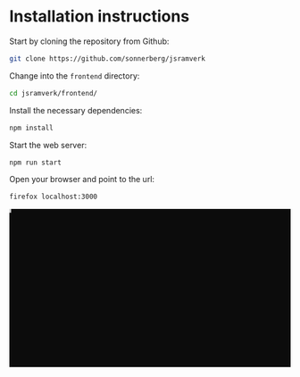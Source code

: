 # Installation instructions

Start by cloning the repository from Github:

```bash
git clone https://github.com/sonnerberg/jsramverk
```

Change into the `frontend` directory:

```bash
cd jsramverk/frontend/
```

Install the necessary dependencies:

```bash
npm install
```

Start the web server:

```bash
npm run start
```

Open your browser and point to the url:

```bash
firefox localhost:3000
```

![Setup video available on Github](./setup.svg)
